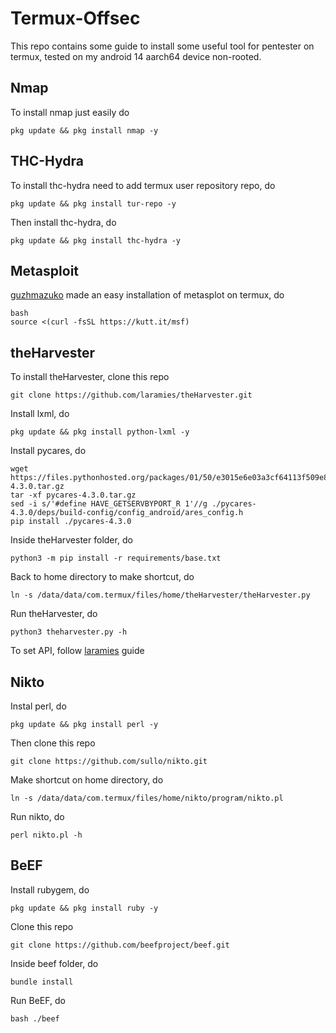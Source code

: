# Termux-Offsec

This repo contains some guide to install some useful tool for pentester on termux, tested on my android 14 aarch64 device non-rooted.

## Nmap
To install nmap just easily do
```
pkg update && pkg install nmap -y
```

## THC-Hydra
To install thc-hydra need to add termux user repository repo, do
```
pkg update && pkg install tur-repo -y
```
Then install thc-hydra, do
```
pkg update && pkg install thc-hydra -y
```

## Metasploit
[guzhmazuko](https://github.com/gushmazuko/metasploit_in_termux) made an easy installation of metasplot on termux, do
```
bash
source <(curl -fsSL https://kutt.it/msf)
```

## theHarvester
To install theHarvester, clone this repo
```
git clone https://github.com/laramies/theHarvester.git
```
Install lxml, do
```
pkg update && pkg install python-lxml -y
```
Install pycares, do
```
wget https://files.pythonhosted.org/packages/01/50/e3015e6e03a3cf64113f509e8b86b71af37169b59ccedfcb182f3d031329/pycares-4.3.0.tar.gz
tar -xf pycares-4.3.0.tar.gz
sed -i s/'#define HAVE_GETSERVBYPORT_R 1'//g ./pycares-4.3.0/deps/build-config/config_android/ares_config.h
pip install ./pycares-4.3.0
```
Inside theHarvester folder, do
```
python3 -m pip install -r requirements/base.txt
```
Back to home directory to make shortcut, do
```
ln -s /data/data/com.termux/files/home/theHarvester/theHarvester.py
```
Run theHarvester, do
```
python3 theharvester.py -h
```
To set API, follow [laramies](https://github.com/laramies/theHarvester/wiki/Installation#api-keys) guide

## Nikto
Instal perl, do
```
pkg update && pkg install perl -y
```
Then clone this repo
```
git clone https://github.com/sullo/nikto.git
```
Make shortcut on home directory, do
```
ln -s /data/data/com.termux/files/home/nikto/program/nikto.pl
```
Run nikto, do
```
perl nikto.pl -h
```

## BeEF
Install rubygem, do
```
pkg update && pkg install ruby -y
```
Clone this repo
```
git clone https://github.com/beefproject/beef.git
```
Inside beef folder, do
```
bundle install
```
Run BeEF, do
```
bash ./beef
```
